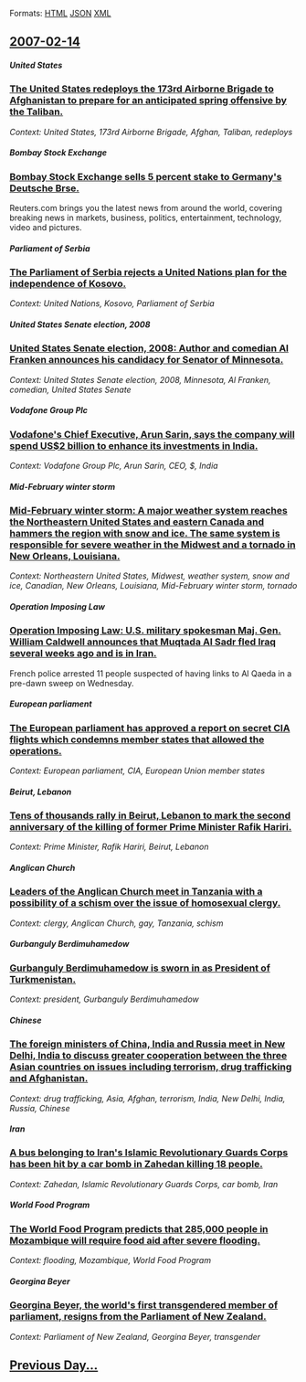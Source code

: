 
Formats: [HTML](2007/02/14/index.html)  [JSON](2007/02/14/index.json)  [XML](2007/02/14/index.xml)  

## [2007-02-14](/news/2007/02/14/index.md)

##### United States
### [ The United States redeploys the 173rd Airborne Brigade to Afghanistan to prepare for an anticipated spring offensive by the Taliban. ](/news/2007/02/14/the-united-states-redeploys-the-173rd-airborne-brigade-to-afghanistan-to-prepare-for-an-anticipated-spring-offensive-by-the-taliban.md)
_Context: United States, 173rd Airborne Brigade, Afghan, Taliban, redeploys_

##### Bombay Stock Exchange
### [ Bombay Stock Exchange sells 5 percent stake to Germany's Deutsche Brse. ](/news/2007/02/14/bombay-stock-exchange-sells-5-percent-stake-to-germany-s-deutsche-borse.md)
Reuters.com brings you the latest news from around the world, covering breaking news in markets, business, politics, entertainment, technology, video and pictures.

##### Parliament of Serbia
### [ The Parliament of Serbia rejects a United Nations plan for the independence of Kosovo. ](/news/2007/02/14/the-parliament-of-serbia-rejects-a-united-nations-plan-for-the-independence-of-kosovo.md)
_Context: United Nations, Kosovo, Parliament of Serbia_

##### United States Senate election, 2008
### [ United States Senate election, 2008: Author and comedian Al Franken announces his candidacy for Senator of Minnesota. ](/news/2007/02/14/united-states-senate-election-2008-author-and-comedian-al-franken-announces-his-candidacy-for-senator-of-minnesota.md)
_Context: United States Senate election, 2008, Minnesota, Al Franken, comedian, United States Senate_

##### Vodafone Group Plc
### [ Vodafone's Chief Executive, Arun Sarin, says the company will spend US$2 billion to enhance its investments in India. ](/news/2007/02/14/vodafone-s-chief-executive-arun-sarin-says-the-company-will-spend-us-2-billion-to-enhance-its-investments-in-india.md)
_Context: Vodafone Group Plc, Arun Sarin, CEO, $, India_

##### Mid-February winter storm
### [ Mid-February winter storm: A major weather system reaches the Northeastern United States and eastern Canada and hammers the region with snow and ice. The same system is responsible for severe weather in the Midwest and a tornado in New Orleans, Louisiana. ](/news/2007/02/14/mid-february-winter-storm-a-major-weather-system-reaches-the-northeastern-united-states-and-eastern-canada-and-hammers-the-region-with-sno.md)
_Context: Northeastern United States, Midwest, weather system, snow and ice, Canadian, New Orleans, Louisiana, Mid-February winter storm, tornado_

##### Operation Imposing Law
### [ Operation Imposing Law: U.S. military spokesman Maj. Gen. William Caldwell announces that Muqtada Al Sadr fled Iraq several weeks ago and is in Iran. ](/news/2007/02/14/operation-imposing-law-u-s-military-spokesman-maj-gen-william-caldwell-announces-that-muqtada-al-sadr-fled-iraq-several-weeks-ago-and-i.md)
French police arrested 11 people suspected of having links to Al Qaeda in a pre-dawn sweep on Wednesday.

##### European parliament
### [ The European parliament has approved a report on secret CIA flights which condemns member states that allowed the operations. ](/news/2007/02/14/the-european-parliament-has-approved-a-report-on-secret-cia-flights-which-condemns-member-states-that-allowed-the-operations.md)
_Context: European parliament, CIA, European Union member states_

##### Beirut, Lebanon
### [ Tens of thousands rally in Beirut, Lebanon to mark the second anniversary of the killing of former Prime Minister Rafik Hariri. ](/news/2007/02/14/tens-of-thousands-rally-in-beirut-lebanon-to-mark-the-second-anniversary-of-the-killing-of-former-prime-minister-rafik-hariri.md)
_Context: Prime Minister, Rafik Hariri, Beirut, Lebanon_

##### Anglican Church
### [ Leaders of the Anglican Church meet in Tanzania with a possibility of a schism over the issue of homosexual clergy. ](/news/2007/02/14/leaders-of-the-anglican-church-meet-in-tanzania-with-a-possibility-of-a-schism-over-the-issue-of-homosexual-clergy.md)
_Context: clergy, Anglican Church, gay, Tanzania, schism_

##### Gurbanguly Berdimuhamedow
### [ Gurbanguly Berdimuhamedow is sworn in as President of Turkmenistan. ](/news/2007/02/14/gurbanguly-berdimuhamedow-is-sworn-in-as-president-of-turkmenistan.md)
_Context: president, Gurbanguly Berdimuhamedow_

##### Chinese
### [ The foreign ministers of China, India and Russia meet in New Delhi, India to discuss greater cooperation between the three Asian countries on issues including terrorism, drug trafficking and Afghanistan. ](/news/2007/02/14/the-foreign-ministers-of-china-india-and-russia-meet-in-new-delhi-india-to-discuss-greater-cooperation-between-the-three-asian-countries.md)
_Context: drug trafficking, Asia, Afghan, terrorism, India, New Delhi, India, Russia, Chinese_

##### Iran
### [ A bus belonging to Iran's Islamic Revolutionary Guards Corps has been hit by a car bomb in Zahedan killing 18 people. ](/news/2007/02/14/a-bus-belonging-to-iran-s-islamic-revolutionary-guards-corps-has-been-hit-by-a-car-bomb-in-zahedan-killing-18-people.md)
_Context: Zahedan, Islamic Revolutionary Guards Corps, car bomb, Iran_

##### World Food Program
### [ The World Food Program predicts that 285,000 people in Mozambique will require food aid after severe flooding. ](/news/2007/02/14/the-world-food-program-predicts-that-285-000-people-in-mozambique-will-require-food-aid-after-severe-flooding.md)
_Context: flooding, Mozambique, World Food Program_

##### Georgina Beyer
### [ Georgina Beyer, the world's first transgendered member of parliament, resigns from the Parliament of New Zealand. ](/news/2007/02/14/georgina-beyer-the-world-s-first-transgendered-member-of-parliament-resigns-from-the-parliament-of-new-zealand.md)
_Context: Parliament of New Zealand, Georgina Beyer, transgender_

## [Previous Day...](/news/2007/02/13/index.md)


